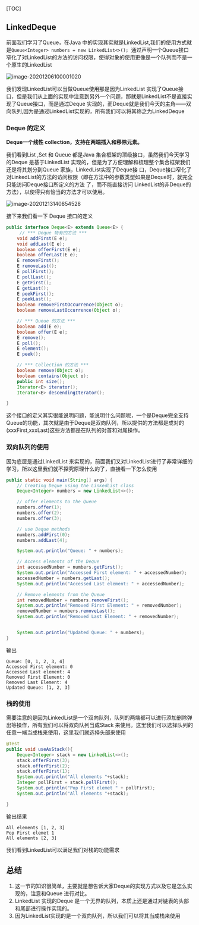 [TOC]

## LinkedDeque

前面我们学习了Queue，在Java 中的实现其实就是LinkedList,我们的使用方式就是`Queue<Integer> numbers = new LinkedList<>(); `通过声明一个Queue接口窄化了对LinkedList的方法的访问权限，使得对象的使用更像是一个队列而不是一个原生的LinkedList

![image-20201206100001020](https://kingcall.oss-cn-hangzhou.aliyuncs.com/blog/img/10:00:02-image-20201206100001020-20210120133444565.png)

我们发现LinkedList可以当做Queue使用那是因为LinkedList 实现了Queue接口，但是我们从上面的实现中注意到另外一个问题，那就是LinkedList不是直接实现了Queue接口，而是通过Deque 实现的，而Deque就是我们今天的主角——双向队列,因为是通过LinkedList实现的，所有我们可以将其称之为LinkedDeque

### Deque 的定义

 **Deque一个线性 collection，支持在两端插入和移除元素。**

我们看到List ,Set 和 Queue 都是Java 集合框架的顶级接口，虽然我们今天学习的Deque 是基于LinkedList 实现的，但是为了方便理解和梳理整个集合框架我们还是将其划分到Queue 家族，LinkedList实现了Deque接 口，Deque接口窄化了对LinkedList的方法的访问权限（即在方法中的参数类型如果是Deque时，就完全只能访问Deque接口所定义的方法 了，而不能直接访问 LinkedList的非Deque的方法），以使得只有恰当的方法才可以使用。





![image-20201213140854528](https://kingcall.oss-cn-hangzhou.aliyuncs.com/blog/img/09:03:30-42f0ce9d810524544f90c5fbfa822cf1-20210120133052457.png)

接下来我们看一下 Deque 接口的定义

```java
public interface Deque<E> extends Queue<E> {
	 // *** Deque 特有的方法 ***
    void addFirst(E e);
    void addLast(E e);
    boolean offerFirst(E e);
    boolean offerLast(E e);
    E removeFirst();
    E removeLast();
    E pollFirst();
    E pollLast();
    E getFirst();
    E getLast();
    E peekFirst();
    E peekLast();
    boolean removeFirstOccurrence(Object o);
    boolean removeLastOccurrence(Object o);

    // *** Queue 的方法 ***
    boolean add(E e);
    boolean offer(E e);
    E remove();
    E poll();
    E element();
    E peek();

    // *** Collection 的方法 ***
    boolean remove(Object o);
    boolean contains(Object o);
    public int size();
    Iterator<E> iterator();
    Iterator<E> descendingIterator();

}
```

这个接口的定义其实很能说明问题，能说明什么问题呢，一个是Deque完全支持Queue的功能，其次就是由于Deque是双向队列，所以提供的方法都是成对的(xxxFirst,xxxLast)这些方法都是在队列的对首和对尾操作。

### 双向队列的使用

因为底层是通过LinkedList 来实现的，前面我们又对LinkedList进行了非常详细的学习，所以这里我们就不探究原理什么的了，直接看一下怎么使用

```java
public static void main(String[] args) {
    // Creating Deque using the LinkedList class
    Deque<Integer> numbers = new LinkedList<>();

    // offer elements to the Queue
    numbers.offer(1);
    numbers.offer(2);
    numbers.offer(3);

    // use Deque methods
    numbers.addFirst(0);
    numbers.addLast(4);

    System.out.println("Queue: " + numbers);

    // Access elements of the Deque
    int accessedNumber = numbers.getFirst();
    System.out.println("Accessed First element: " + accessedNumber);
    accessedNumber = numbers.getLast();
    System.out.println("Accessed Last element: " + accessedNumber);

    // Remove elements from the Queue
    int removedNumber = numbers.removeFirst();
    System.out.println("Removed First Element: " + removedNumber);
    removedNumber = numbers.removeLast();
    System.out.println("Removed Last Element: " + removedNumber);


    System.out.println("Updated Queue: " + numbers);
}
```

输出

```
Queue: [0, 1, 2, 3, 4]
Accessed First element: 0
Accessed Last element: 4
Removed First Element: 0
Removed Last Element: 4
Updated Queue: [1, 2, 3]
```

### 栈的使用

需要注意的是因为LinkedList是一个双向队列，队列的两端都可以进行添加删除弹出等操作，所有我们可以将双向队列当成Stack 来使用。这里我们可以选择队列的任意一端当成栈来使用，这里我们就选择头部来使用

```java
@Test
public void useAsStack(){
    Deque<Integer> stack = new LinkedList<>();
    stack.offerFirst(3);
    stack.offerFirst(2);
    stack.offerFirst(1);
    System.out.println("All elements "+stack);
    Integer pollFirst = stack.pollFirst();
    System.out.println("Pop First elemet " + pollFirst);
    System.out.println("All elements "+stack);

}
```

输出结果

```
All elements [1, 2, 3]
Pop First elemet 1
All elements [2, 3]
```

我们看到LinkedList可以满足我们对栈的功能需求

## 总结

1. 这一节的知识很简单，主要就是想告诉大家Deque的实现方式以及它是怎么实现的，注意和Queue 进行对比。
2. LinkedList 实现的Deque 是一个无界的队列，本质上还是通过对链表的头部和尾部进行操作实现的。
3. 因为LinkedList实现的是一个双向队列，所以我们可以将其当成栈来使用
